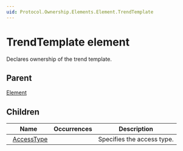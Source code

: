 ```yaml
---
uid: Protocol.Ownership.Elements.Element.TrendTemplate
---
```


# TrendTemplate element

Declares ownership of the trend template.

## Parent

[Element](xref:Protocol.Ownership.Elements.Element)

## Children

|Name|Occurrences|Description|
|--- |--- |--- |
|&nbsp;&nbsp;[AccessType](xref:Protocol.Ownership.Elements.Element.TrendTemplate.AccessType)||Specifies the access type.|
